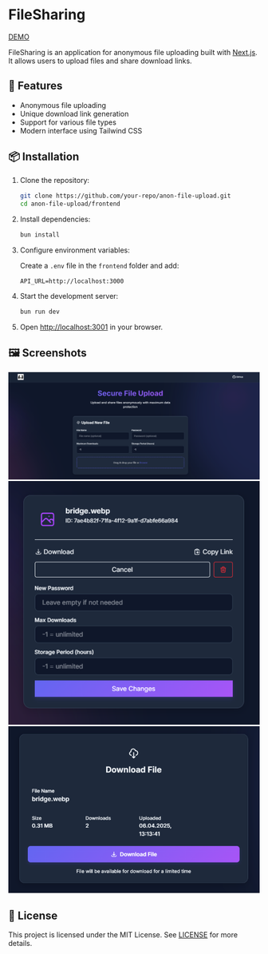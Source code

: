 # FileSharing

[DEMO](https://share.ll-u.pro)

FileSharing is an application for anonymous file uploading built with [Next.js](https://nextjs.org). It allows users to upload files and share download links.

## 🚀 Features

-   Anonymous file uploading
-   Unique download link generation
-   Support for various file types
-   Modern interface using Tailwind CSS

## 📦 Installation

1. Clone the repository:

    ```bash
    git clone https://github.com/your-repo/anon-file-upload.git
    cd anon-file-upload/frontend
    ```

2. Install dependencies:

    ```bash
    bun install
    ```

3. Configure environment variables:

    Create a `.env` file in the `frontend` folder and add:

    ```env
    API_URL=http://localhost:3000
    ```

4. Start the development server:

    ```bash
    bun run dev
    ```

5. Open [http://localhost:3001](http://localhost:3001) in your browser.

## 🖼️ Screenshots

![Main page](.github/images/image.png)
![Uploaded file](.github/images/image2.png)
![Download page](.github/images/image3.png)

## 📜 License

This project is licensed under the MIT License. See [LICENSE](LICENSE.md) for more details.
